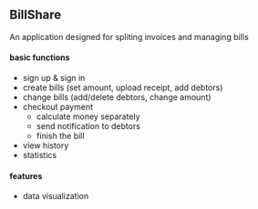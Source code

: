 ## BillShare

An application designed for spliting invoices and managing bills

#### basic functions

- sign up & sign in
- create bills (set amount, upload receipt, add debtors)
- change bills (add/delete debtors, change amount)
- checkout payment
  - calculate money separately
  - send notification to debtors
  - finish the bill
- view history
- statistics

#### features

- data visualization
